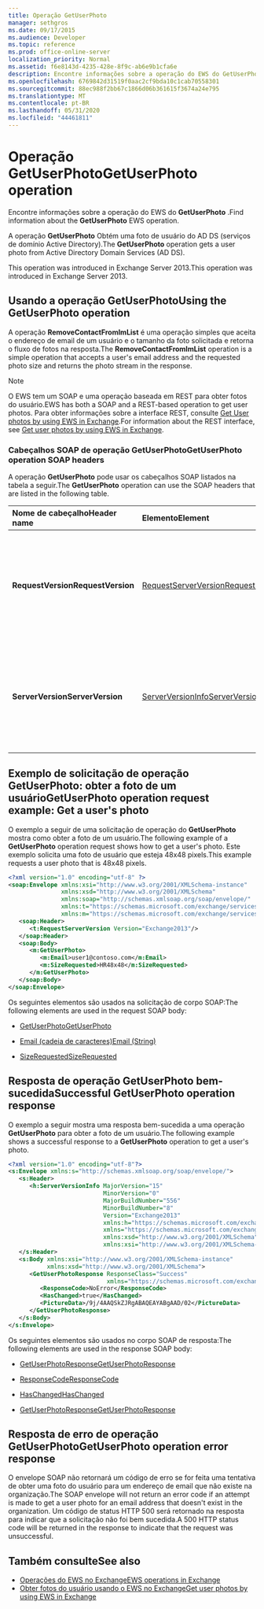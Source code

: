 ```yaml
---
title: Operação GetUserPhoto
manager: sethgros
ms.date: 09/17/2015
ms.audience: Developer
ms.topic: reference
ms.prod: office-online-server
localization_priority: Normal
ms.assetid: f6e8143d-4235-428e-8f9c-ab6e9b1cfa6e
description: Encontre informações sobre a operação do EWS do GetUserPhoto.
ms.openlocfilehash: 6769842d31519f0aac2cf9bda10c1cab70558301
ms.sourcegitcommit: 88ec988f2bb67c1866d06b361615f3674a24e795
ms.translationtype: MT
ms.contentlocale: pt-BR
ms.lasthandoff: 05/31/2020
ms.locfileid: "44461811"
---
```

# <a name="getuserphoto-operation"></a><span data-ttu-id="67cd3-103">Operação GetUserPhoto</span><span class="sxs-lookup"><span data-stu-id="67cd3-103">GetUserPhoto operation</span></span>

<span data-ttu-id="67cd3-104">Encontre informações sobre a operação do EWS do **GetUserPhoto** .</span><span class="sxs-lookup"><span data-stu-id="67cd3-104">Find information about the **GetUserPhoto** EWS operation.</span></span> 
  
<span data-ttu-id="67cd3-105">A operação **GetUserPhoto** Obtém uma foto de usuário do AD DS (serviços de domínio Active Directory).</span><span class="sxs-lookup"><span data-stu-id="67cd3-105">The **GetUserPhoto** operation gets a user photo from Active Directory Domain Services (AD DS).</span></span> 
  
<span data-ttu-id="67cd3-106">This operation was introduced in Exchange Server 2013.</span><span class="sxs-lookup"><span data-stu-id="67cd3-106">This operation was introduced in Exchange Server 2013.</span></span>
  
## <a name="using-the-getuserphoto-operation"></a><span data-ttu-id="67cd3-107">Usando a operação GetUserPhoto</span><span class="sxs-lookup"><span data-stu-id="67cd3-107">Using the GetUserPhoto operation</span></span>

<span data-ttu-id="67cd3-108">A operação **RemoveContactFromImList** é uma operação simples que aceita o endereço de email de um usuário e o tamanho da foto solicitada e retorna o fluxo de fotos na resposta.</span><span class="sxs-lookup"><span data-stu-id="67cd3-108">The **RemoveContactFromImList** operation is a simple operation that accepts a user's email address and the requested photo size and returns the photo stream in the response.</span></span> 
  
> [!NOTE]
> <span data-ttu-id="67cd3-109">O EWS tem um SOAP e uma operação baseada em REST para obter fotos do usuário.</span><span class="sxs-lookup"><span data-stu-id="67cd3-109">EWS has both a SOAP and a REST-based operation to get user photos.</span></span> <span data-ttu-id="67cd3-110">Para obter informações sobre a interface REST, consulte [Get User photos by using EWS in Exchange](https://msdn.microsoft.com/library/f86d1099-1f57-47dc-abf2-4d5ae4e900a9%28Office.15%29.aspx).</span><span class="sxs-lookup"><span data-stu-id="67cd3-110">For information about the REST interface, see [Get user photos by using EWS in Exchange](https://msdn.microsoft.com/library/f86d1099-1f57-47dc-abf2-4d5ae4e900a9%28Office.15%29.aspx).</span></span> 
  
### <a name="getuserphoto-operation-soap-headers"></a><span data-ttu-id="67cd3-111">Cabeçalhos SOAP de operação GetUserPhoto</span><span class="sxs-lookup"><span data-stu-id="67cd3-111">GetUserPhoto operation SOAP headers</span></span>

<span data-ttu-id="67cd3-112">A operação **GetUserPhoto** pode usar os cabeçalhos SOAP listados na tabela a seguir.</span><span class="sxs-lookup"><span data-stu-id="67cd3-112">The **GetUserPhoto** operation can use the SOAP headers that are listed in the following table.</span></span> 
  
|<span data-ttu-id="67cd3-113">**Nome de cabeçalho**</span><span class="sxs-lookup"><span data-stu-id="67cd3-113">**Header name**</span></span>|<span data-ttu-id="67cd3-114">**Elemento**</span><span class="sxs-lookup"><span data-stu-id="67cd3-114">**Element**</span></span>|<span data-ttu-id="67cd3-115">**Descrição**</span><span class="sxs-lookup"><span data-stu-id="67cd3-115">**Description**</span></span>|
|:-----|:-----|:-----|
|<span data-ttu-id="67cd3-116">**RequestVersion**</span><span class="sxs-lookup"><span data-stu-id="67cd3-116">**RequestVersion**</span></span> <br/> |[<span data-ttu-id="67cd3-117">RequestServerVersion</span><span class="sxs-lookup"><span data-stu-id="67cd3-117">RequestServerVersion</span></span>](requestserverversion.md) <br/> |<span data-ttu-id="67cd3-118">Identifica a versão do esquema para a solicitação de operação.</span><span class="sxs-lookup"><span data-stu-id="67cd3-118">Identifies the schema version for the operation request.</span></span> <span data-ttu-id="67cd3-119">Este cabeçalho é aplicável a uma solicitação.</span><span class="sxs-lookup"><span data-stu-id="67cd3-119">This header is applicable to a request.</span></span>  <br/> |
|<span data-ttu-id="67cd3-120">**ServerVersion**</span><span class="sxs-lookup"><span data-stu-id="67cd3-120">**ServerVersion**</span></span> <br/> |[<span data-ttu-id="67cd3-121">ServerVersionInfo</span><span class="sxs-lookup"><span data-stu-id="67cd3-121">ServerVersionInfo</span></span>](serverversioninfo.md) <br/> |<span data-ttu-id="67cd3-122">Identifica a versão do servidor que respondeu à solicitação.</span><span class="sxs-lookup"><span data-stu-id="67cd3-122">Identifies the version of the server that responded to the request.</span></span> <span data-ttu-id="67cd3-123">Este cabeçalho é aplicável a uma resposta.</span><span class="sxs-lookup"><span data-stu-id="67cd3-123">This header is applicable to a response.</span></span>  <br/> |
   
## <a name="getuserphoto-operation-request-example-get-a-users-photo"></a><span data-ttu-id="67cd3-124">Exemplo de solicitação de operação GetUserPhoto: obter a foto de um usuário</span><span class="sxs-lookup"><span data-stu-id="67cd3-124">GetUserPhoto operation request example: Get a user's photo</span></span>

<span data-ttu-id="67cd3-125">O exemplo a seguir de uma solicitação de operação do **GetUserPhoto** mostra como obter a foto de um usuário.</span><span class="sxs-lookup"><span data-stu-id="67cd3-125">The following example of a **GetUserPhoto** operation request shows how to get a user's photo.</span></span> <span data-ttu-id="67cd3-126">Este exemplo solicita uma foto de usuário que esteja 48x48 pixels.</span><span class="sxs-lookup"><span data-stu-id="67cd3-126">This example requests a user photo that is 48x48 pixels.</span></span> 
  
```XML
<?xml version="1.0" encoding="utf-8" ?>
<soap:Envelope xmlns:xsi="http://www.w3.org/2001/XMLSchema-instance"
               xmlns:xsd="http://www.w3.org/2001/XMLSchema"
               xmlns:soap="http://schemas.xmlsoap.org/soap/envelope/"
               xmlns:t="https://schemas.microsoft.com/exchange/services/2006/types"
               xmlns:m="https://schemas.microsoft.com/exchange/services/2006/messages">
   <soap:Header>
      <t:RequestServerVersion Version="Exchange2013"/>
   </soap:Header>
   <soap:Body>
      <m:GetUserPhoto>
         <m:Email>user1@contoso.com</m:Email>
         <m:SizeRequested>HR48x48</m:SizeRequested>
      </m:GetUserPhoto>
   </soap:Body>
</soap:Envelope>
```

<span data-ttu-id="67cd3-127">Os seguintes elementos são usados na solicitação de corpo SOAP:</span><span class="sxs-lookup"><span data-stu-id="67cd3-127">The following elements are used in the request SOAP body:</span></span>
  
- [<span data-ttu-id="67cd3-128">GetUserPhoto</span><span class="sxs-lookup"><span data-stu-id="67cd3-128">GetUserPhoto</span></span>](getuserphoto.md)
    
- [<span data-ttu-id="67cd3-129">Email (cadeia de caracteres)</span><span class="sxs-lookup"><span data-stu-id="67cd3-129">Email (String)</span></span>](email-string.md)
    
- [<span data-ttu-id="67cd3-130">SizeRequested</span><span class="sxs-lookup"><span data-stu-id="67cd3-130">SizeRequested</span></span>](sizerequested.md)
    
## <a name="successful-getuserphoto-operation-response"></a><span data-ttu-id="67cd3-131">Resposta de operação GetUserPhoto bem-sucedida</span><span class="sxs-lookup"><span data-stu-id="67cd3-131">Successful GetUserPhoto operation response</span></span>

<span data-ttu-id="67cd3-132">O exemplo a seguir mostra uma resposta bem-sucedida a uma operação **GetUserPhoto** para obter a foto de um usuário.</span><span class="sxs-lookup"><span data-stu-id="67cd3-132">The following example shows a successful response to a **GetUserPhoto** operation to get a user's photo.</span></span> 
  
```XML
<?xml version="1.0" encoding="utf-8"?>
<s:Envelope xmlns:s="http://schemas.xmlsoap.org/soap/envelope/">
   <s:Header>
      <h:ServerVersionInfo MajorVersion="15" 
                           MinorVersion="0" 
                           MajorBuildNumber="556" 
                           MinorBuildNumber="8" 
                           Version="Exchange2013" 
                           xmlns:h="https://schemas.microsoft.com/exchange/services/2006/types" 
                           xmlns="https://schemas.microsoft.com/exchange/services/2006/types" 
                           xmlns:xsd="http://www.w3.org/2001/XMLSchema" 
                           xmlns:xsi="http://www.w3.org/2001/XMLSchema-instance"/>
   </s:Header>
   <s:Body xmlns:xsi="http://www.w3.org/2001/XMLSchema-instance" 
           xmlns:xsd="http://www.w3.org/2001/XMLSchema">
      <GetUserPhotoResponse ResponseClass="Success" 
                            xmlns="https://schemas.microsoft.com/exchange/services/2006/messages">
         <ResponseCode>NoError</ResponseCode>
         <HasChanged>true</HasChanged>
         <PictureData>/9j/4AAQSkZJRgABAQEAYABgAAD/02</PictureData>
      </GetUserPhotoResponse>
   </s:Body>
</s:Envelope>

```

<span data-ttu-id="67cd3-133">Os seguintes elementos são usados no corpo SOAP de resposta:</span><span class="sxs-lookup"><span data-stu-id="67cd3-133">The following elements are used in the response SOAP body:</span></span>
  
- [<span data-ttu-id="67cd3-134">GetUserPhotoResponse</span><span class="sxs-lookup"><span data-stu-id="67cd3-134">GetUserPhotoResponse</span></span>](getuserphotoresponse.md)
    
- [<span data-ttu-id="67cd3-135">ResponseCode</span><span class="sxs-lookup"><span data-stu-id="67cd3-135">ResponseCode</span></span>](responsecode.md)
    
- [<span data-ttu-id="67cd3-136">HasChanged</span><span class="sxs-lookup"><span data-stu-id="67cd3-136">HasChanged</span></span>](haschanged.md)
    
- [<span data-ttu-id="67cd3-137">GetUserPhotoResponse</span><span class="sxs-lookup"><span data-stu-id="67cd3-137">GetUserPhotoResponse</span></span>](getuserphotoresponse.md)
    
## <a name="getuserphoto-operation-error-response"></a><span data-ttu-id="67cd3-138">Resposta de erro de operação GetUserPhoto</span><span class="sxs-lookup"><span data-stu-id="67cd3-138">GetUserPhoto operation error response</span></span>

<span data-ttu-id="67cd3-139">O envelope SOAP não retornará um código de erro se for feita uma tentativa de obter uma foto do usuário para um endereço de email que não existe na organização.</span><span class="sxs-lookup"><span data-stu-id="67cd3-139">The SOAP envelope will not return an error code if an attempt is made to get a user photo for an email address that doesn't exist in the organization.</span></span> <span data-ttu-id="67cd3-140">Um código de status HTTP 500 será retornado na resposta para indicar que a solicitação não foi bem sucedida.</span><span class="sxs-lookup"><span data-stu-id="67cd3-140">A 500 HTTP status code will be returned in the response to indicate that the request was unsuccessful.</span></span> 
  
## <a name="see-also"></a><span data-ttu-id="67cd3-141">Também consulte</span><span class="sxs-lookup"><span data-stu-id="67cd3-141">See also</span></span>

- [<span data-ttu-id="67cd3-142">Operações do EWS no Exchange</span><span class="sxs-lookup"><span data-stu-id="67cd3-142">EWS operations in Exchange</span></span>](ews-operations-in-exchange.md)   
- [<span data-ttu-id="67cd3-143">Obter fotos do usuário usando o EWS no Exchange</span><span class="sxs-lookup"><span data-stu-id="67cd3-143">Get user photos by using EWS in Exchange</span></span>](https://msdn.microsoft.com/library/f86d1099-1f57-47dc-abf2-4d5ae4e900a9%28Office.15%29.aspx)
    

